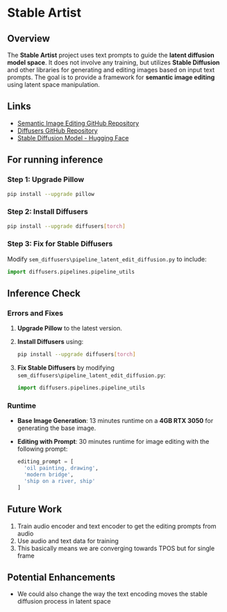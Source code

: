 
# Stable Artist

## Overview
The **Stable Artist** project uses text prompts to guide the **latent diffusion model space**. It does not involve any training, but utilizes **Stable Diffusion** and other libraries for generating and editing images based on input text prompts. The goal is to provide a framework for **semantic image editing** using latent space manipulation.

## Links

* [Semantic Image Editing GitHub Repository](https://github.com/ml-research/semantic-image-editing/tree/StableArtist)
* [Diffusers GitHub Repository](https://github.com/huggingface/diffusers)
* [Stable Diffusion Model - Hugging Face](https://huggingface.co/stable-diffusion-v1-5/stable-diffusion-v1-5)

## For running inference 

### Step 1: Upgrade Pillow
```bash
pip install --upgrade pillow
````

### Step 2: Install Diffusers

```bash
pip install --upgrade diffusers[torch]
```

### Step 3: Fix for Stable Diffusers

Modify `sem_diffusers\pipeline_latent_edit_diffusion.py` to include:

```python
import diffusers.pipelines.pipeline_utils
```

## Inference Check

### Errors and Fixes

1. **Upgrade Pillow** to the latest version.
2. **Install Diffusers** using:

   ```bash
   pip install --upgrade diffusers[torch]
   ```
3. **Fix Stable Diffusers** by modifying `sem_diffusers\pipeline_latent_edit_diffusion.py`:

   ```python
   import diffusers.pipelines.pipeline_utils
   ```

### Runtime

* **Base Image Generation**: 13 minutes runtime on a **4GB RTX 3050** for generating the base image.
* **Editing with Prompt**: 30 minutes runtime for image editing with the following prompt:

  ```python
  editing_prompt = [
    'oil painting, drawing',
    'modern bridge',
    'ship on a river, ship'
  ]
  ```

## Future Work

1. Train audio encoder and text encoder to get the editing prompts from audio
2. Use audio and text data for training
3. This basically means we are converging towards TPOS but for single frame

## Potential Enhancements

* We could also change the way the text encoding moves the stable diffusion process in latent space




